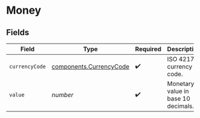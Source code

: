 # Money


## Fields

| Field                                                              | Type                                                               | Required                                                           | Description                                                        | Example                                                            |
| ------------------------------------------------------------------ | ------------------------------------------------------------------ | ------------------------------------------------------------------ | ------------------------------------------------------------------ | ------------------------------------------------------------------ |
| `currencyCode`                                                     | [components.CurrencyCode](../../models/components/currencycode.md) | :heavy_check_mark:                                                 | ISO 4217 currency code.                                            | usd                                                                |
| `value`                                                            | *number*                                                           | :heavy_check_mark:                                                 | Monetary value in base 10 decimals.                                | 42.42                                                              |